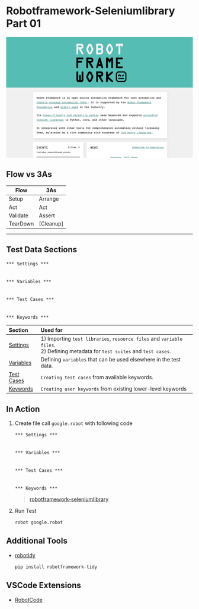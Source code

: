 # Robotframework-Seleniumlibrary Part 01

![robotframework](./images/robotframework.png)

## Flow vs 3As

| Flow     | 3As       |
| -------- | --------- |
| Setup    | Arrange   |
| Act      | Act       |
| Validate | Assert    |
| TearDown | [Cleanup] |

---

## Test Data Sections

```robot
*** Settings ***


*** Variables ***


*** Test Cases ***


*** Keywords ***

```

| Section                                                                            | Used for                                                                                                                            |
| :--------------------------------------------------------------------------------- | :---------------------------------------------------------------------------------------------------------------------------------- |
| [Settings](https://docs.robotframework.org/docs/style_guide#settings)              | 1) Importing `test libraries`, `resource files` and `variable files`. <br/>2) Defining metadata for `test suites` and `test cases`. |
| [Variables](https://docs.robotframework.org/docs/style_guide#variables)            | Defining `variables` that can be used elsewhere in the test data.                                                                   |
| [Test Cases](https://docs.robotframework.org/docs/style_guide#test-cases-or-tasks) | `Creating test cases` from available keywords.                                                                                      |
| [Keywords](https://docs.robotframework.org/docs/style_guide#keyword)               | `Creating user keywords` from existing lower-level keywords                                                                         |

## In Action

1. Create file call `google.robot` with following code

   ```robot
   *** Settings ***


   *** Variables ***


   *** Test Cases ***


   *** Keywords ***

   ```

   > [robotframework-seleniumlibrary](https://robotframework.org/SeleniumLibrary/SeleniumLibrary.html)

2. Run Test

   ```sh
   robot google.robot
   ```

## Additional Tools

- [robotidy](https://robotidy.readthedocs.io/en/stable/)

  ```sh
  pip install robotframework-tidy
  ```

## VSCode Extensions

- [RobotCode](https://robotcode.io/)
